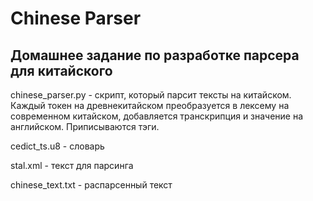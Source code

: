 # Chinese Parser
## Домашнее задание по разработке парсера для китайского

chinese_parser.py - скрипт, который парсит тексты на китайском. Каждый токен на древнекитайском преобразуется в лексему на современном китайском, добавляется транскрипция и значение на английском. Приписываются тэги.

cedict_ts.u8 - словарь 

stal.xml - текст для парсинга

chinese_text.txt - распарсенный текст